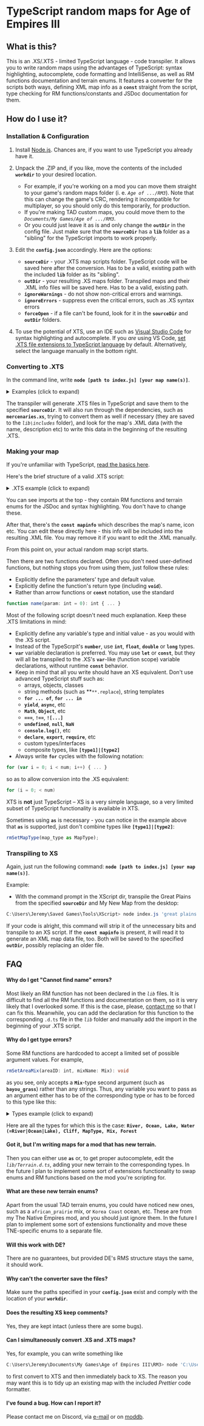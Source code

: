 # TypeScript random maps for Age of Empires III


## What is this?

This is an .XS/.XTS - limited TypeScript language - code transpiler. It allows you to write random maps using the advantages of TypeScript: syntax highlighting, autocomplete, code formatting and IntelliSense, as well as RM functions documentation and terrain enums. It features a converter for the scripts both ways, defining XML map info as a **`const`** straight from the script, type checking for RM functions/constants and JSDoc documentation for them.

## How do I use it?

### Installation & Configuration

1) Install [Node.js](https://nodejs.org/en/). Chances are, if you want to use TypeScript you already have it.

2) Unpack the .ZIP and, if you like, move the contents of the included **`workdir`** to your desired location.
    - For example, if you're working on a mod you can move them straight to your game's random maps folder (i. e. *`Age of .../RM3`*). Note that this can change the game's CRC, rendering it incompatible for multiplayer, so you should only do this temporarily, for production.
    - If you're making TAD custom maps, you could move them to the *`Documents/My Games/Age of .../RM3`*.
    - Or you could just leave it as is and only change the **`outDir`** in the config file. Just make sure that the **`sourceDir`** has a **`lib`** folder as a "sibling" for the TypeScript imports to work properly.

3) Edit the **`config.json`** accordingly. Here are the options:
    - **`sourceDir`** - your .XTS map scripts folder. TypeScript code will be saved here after the conversion. Has to be a valid, existing path with the included **`lib`** folder as its "sibling".
    - **`outDir`** - your resulting .XS maps folder. Transpiled maps and their .XML info files will be saved here. Has to be a valid, existing path.
    - **`ignoreWarnings`** - do not show non-critical errors and warnings.
    - **`ignoreErrors`** - suppress even the critical errors, such as .XS syntax errors
    - **`forceOpen`** - if a file can't be found, look for it in the **`sourceDir`** and **`outDir`** folders.

4) To use the potential of XTS, use an IDE such as [Visual Studio Code](https://code.visualstudio.com/download) for syntax highlighting and autocomplete.
If you *are* using VS Code, [set .XTS file extensions to TypeScript language](https://stackoverflow.com/questions/29973619/how-to-make-vs-code-to-treat-other-file-extensions-as-certain-language) by default. Alternatively, select the language manually in the bottom right.


### Converting to .XTS

In the command line, write **`node [path to index.js] [your map name(s)]`**.

<details>
  <summary>Examples (click to expand)</summary>

 - With the command prompt in the XScript dir, convert the Great Plains from game's RM3 folder:
```powershell
C:\Users\Jeremy\Saved Games\Tools\XScript> node index.js 'C:\Users\Jeremy\Saved Games\Age of Empires III\RM3\great plains.xs'
```
 - Having moved the command prompt to the custom maps folder, convert two maps - My New Map and UnknownEnh:
```powershell
C:\Users\Jeremy\Saved Games\Tools\XScript> cd 'C:\Users\Jeremy\Documents\My Games\Age of Empires III\RM3'
C:\Users\Jeremy\Documents\My Games\Age of Empires III\RM3> node 'C:\Users\Jeremy\Saved Games\Tools\XScript\index.js' 'My New Map.xs' 'unknownenh.xs'
```
 - With the command prompt in the XScript dir, convert an included **`mercenaries.xs`** script:
```powershell
C:\Users\Jeremy\Saved Games\Tools\XScript> node index.js 'C:\Users\Jeremy\Saved Games\Age of Empires III\RM3\mercenaries.xs'
```
</details>

The transpiler will generate .XTS files in TypeScript and save them to the specified **`sourceDir`**. It will also run through the dependencies, such as **`mercenaries.xs`**, trying to convert them as well if necessary (they are saved to the *`lib\includes`* folder), and look for the map's .XML data (with the name, description etc) to write this data in the beginning of the resulting .XTS.

### Making your map

If you're unfamiliar with TypeScript, [read the basics here](https://www.typescriptlang.org/docs/handbook/typescript-from-scratch.html). 

Here's the brief structure of a valid .XTS script:


<details>
  <summary>.XTS example (click to expand)</summary>

```typescript
/**
 * -----------------------------------------------------
 * THIS SCRIPT WAS GENERATED FROM AN .XS SCRIPT
 * Original script: **`**../great plains.xs`
 * -----------------------------------------------------
 */

import {int, float, double, vector, [...]} from "../lib/Types";
import {River, Ocean, Lake, Cliff, [...]} from "../lib/Terrain";
[...]

/**
 * XML map info. Don't use in the code, it will only be used
 * to generate the corresponding XML file.
 */
const mapinfo = {
    details: 28599,
    imagepath: "ui/random_map/great_plains",
    [...]
};

function min(a: float=-1.0, b: float=-1.0): float { if(a<=b) { return(a); } return(b); }

function max(a: float=-1.0, b: float=-1.0): float { if(a>=b) { return(a); } return(b); }

// GREAT PLAINS
import {chooseMercs} from "../lib/includes/mercenaries";
[...]

/**
 * Main entry point for random map script
 */
function main(): void {

	rmSetStatusText("", 0.01);

	// Chooses which natives appear on the map
	var subCiv0: int = -1;
    [...]

	// Choose which variation to use.  1=southeast trade route, 2=northwest trade route
	var whichMap: int = rmRandInt(1, 2);
    var map_type: string = "greatPlains";

	if (rmAllocateSubCivs(6) == true) {
		subCiv0 = rmGetCivID("Comanche");
		rmEchoInfo("subCiv0 is Comanche " + subCiv0);
		if (subCiv0 >= 0)
			rmSetSubCiv(0, "Comanche");
		[...]
	}

	// Picks the map size
	var playerTiles: int = 11000;
	if (cNumberNonGaiaPlayers > 4)
		playerTiles = 10000;
	if (cNumberNonGaiaPlayers > 6)
		playerTiles = 8500;

	var size: int = 2.0 * sqrt(cNumberNonGaiaPlayers * playerTiles);
	rmEchoInfo("Map size=" + size + "m x " + size + "m");
	rmSetMapSize(size, size);

	rmSetMapType(map_type as MapType);
	rmSetMapType("land");

    [...]
}
```
</details>


You can see imports at the top - they contain RM functions and terrain enums for the JSDoc and syntax highlighting. You don't have to change these.

After that, there's the **`const mapinfo`** which describes the map's name, icon etc. You can edit these directly here - this info will be included into the resulting .XML file. You may remove it if you want to edit the .XML manually.

From this point on, your actual random map script starts.

Then there are two functions declared. Often you don't need user-defined functions, but nothing stops you from using them, just follow these rules:
 - Explicitly define the parameters' type and default value.
 - Explicitly define the function's return type (including **`void`**).
 - Rather than arrow functions or **`const`** notation, use the standard
```typescript
function name(param: int = 0): int { ... }
```

Most of the following script doesn't need much explanation. Keep these .XTS limitations in mind:
 - Explicitly define any variable's type and initial value - as you would with the .XS script.
 - Instead of the TypeScrpit's **`number`**, use **`int`**, **`float`**, **`double`** or **`long`** types.
 - **`var`** variable declaration is preferred. You may use **`let`** or **`const`**, but they will all be transpiled to the .XS's **`var`**-like (function scope) variable declarations, without runtime **`const`** behavior.
 - Keep in mind that all you write should have an XS equivalent. Don't use advanced TypeScript stuff such as:
    - arrays, objects, classes
    - string methods (such as **`**.replace`), string templates
    - **`for ... of`**, **`for ... in`**
    - **`yield`**, **`async`**, etc
    - **`Math`**, **`Object`**, etc
    - **`===`**, **`!==`**, **`![...]`**
    - **`undefined`**, **`null`**, **`NaN`**
    - **`console.log()`**, etc
    - **`declare`**, **`export`**, **`require`**, etc
    - custom types/interfaces
    - composite types, like **`[type1]|[type2]`**
 - Always write **`for`** cycles with the following notation:
```typescript
for (var i = 0; i < num; i++) { ... }
```
so as to allow conversion into the .XS equivalent:
```c
for (i = 0; < num)
```

XTS is **not** just TypeScript – XS is a very simple language, so a very limited subset of TypeScript functionality is available in XTS.

Sometimes using **`as`** is necessary - you can notice in the example above that **`as`** is supported, just don't combine types like **`[type1]|[type2]`**:

```typescript
rmSetMapType(map_type as MapType);
```

### Transpiling to XS

Again, just run the following command: **`node [path to index.js] [your map name(s)]`**.

Example:
 - With the command prompt in the XScript dir, transpile the Great Plains from the specified **`sourceDir`** and My New Map from the desktop:
```powershell
C:\Users\Jeremy\Saved Games\Tools\XScript> node index.js 'great plains.xts' 'C:\Users\Jeremy\Desktop\My New Map.xts'
```

If your code is alright, this command will strip it of the unnecessary bits and transpile to an XS script. If the **`const mapinfo`** is present, it will read it to generate an XML map data file, too.
Both will be saved to the specified **`outDir`**, possibly replacing an older file.


## FAQ

#### **Why do I get "Cannot find name" errors?**
Most likely an RM function has not been declared in the *`lib`* files. It is difficult to find all the RM functions and documentation on them, so it is very likely that I overlooked some. If this is the case, please, [contact me](keremey@mail.ru) so that I can fix this.
Meanwhile, you can add the declaration for this function to the corresponding `.d.ts` file in the *`lib`* folder and manually add the import in the beginning of your .XTS script.

#### **Why do I get type errors?**
Some RM functions are hardcoded to accept a limited set of possible argument values. For example, 
```typescript
rmSetAreaMix(areaID: int, mixName: Mix): void
```
as you see, only accepts a **`Mix`**-type second argument (such as **`bayou_grass`**) rather than any strings. Thus, any variable you want to pass as an argument either has to be of the corresponding type or has to be forced to this type like this:

<details>
  <summary>Types example (click to expand)</summary>

```typescript
rmSetAreaMix(areaID, "bayou_grass");           // Works
var proper_mix: Mix = "bayou_grass";
rmSetAreaMix(areaID, proper_mix);              // Works
var another_mix: string = "bayou_forest";
rmSetAreaMix(areaID, another_mix as Mix);      // Works, but not recommended
var non_existent_mix: string = "no such mix actually exists";
rmSetAreaMix(areaID, non_existent_mix);        // Doesn't work
rmSetAreaMix(areaID, non_existent_mix as Mix); // Works, but only do this if you're absolutely sure
```

</details>

Here are all the types for which this is the case:
**`River, Ocean, Lake, Water (=River|Ocean|Lake), Cliff, MapType, Mix, Forest`**

#### **Got it, but I'm writing maps for a mod that has new terrain.**
Then you can either use **`as`** or, to get proper autocomplete, edit the *`lib/Terrain.d.ts`*, adding your new terrain to the corresponding types. In the future I plan to implement some sort of extensions functionality to swap enums and RM functions based on the mod you're scripting for.

#### **What are these new terrain enums?**
Apart from the usual TAD terrain enums, you could have noticed new ones, such as a `african_prairie` mix, or `Korea Coast` ocean, etc. These are from my The Native Empires mod, and you should just ignore them. In the future I plan to implement some sort of extensions functionality and move these TNE-specific enums to a separate file.

#### **Will this work with DE?**
There are no guarantees, but provided DE's RMS structure stays the same, it should work.

#### **Why can't the converter save the files?**
Make sure the paths specified in your **`config.json`** exist and comply with the location of your **`workdir`**.

#### **Does the resulting XS keep comments?**
Yes, they are kept intact (unless there are some bugs).

#### **Can I simultaneously convert .XS and .XTS maps?**
Yes, for example, you can write something like
```powershell
C:\Users\Jeremy\Documents\My Games\Age of Empires III\RM3> node 'C:\Users\Jeremy\Saved Games\Tools\XScript\index.js' 'unknownenh.xs' 'unknownenh.xts'
```
to first convert to XTS and then immediately back to XS. The reason you may want this is to tidy up an existing map with the included *Prettier* code formatter.

#### **I've found a bug. How can I report it?**
Please contact me on Discord, via [e-mail](keremey@mail.ru) or on [moddb](https://www.moddb.com/members/keremey57).
